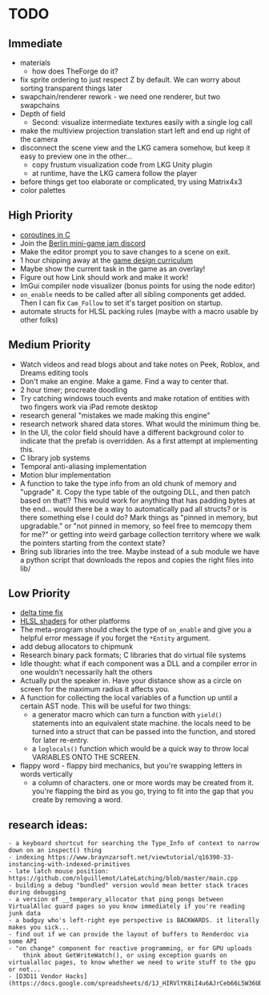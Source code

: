 # TODO

## Immediate
 
- materials
    - how does TheForge do it?
- fix sprite ordering to just respect Z by default. We can worry about sorting transparent things later
- swapchain/renderer rework - we need one renderer, but two swapchains
- Depth of field
    - Second: visualize intermediate textures easily with a single log call
- make the multiview projection translation start left and end up right of the camera
- disconnect the scene view and the LKG camera somehow, but keep it easy to preview one in the other...
    - copy frustum visualization code from LKG Unity plugin
    - at runtime, have the LKG camera follow the player
- before things get too elaborate or complicated, try using Matrix4x3 
- color palettes

## High Priority
- [coroutines in C](https://www.chiark.greenend.org.uk/~sgtatham/coroutines.html)
- Join the [Berlin mini-game jam discord](https://discord.gg/evM44ns)
- Make the editor prompt you to save changes to a scene on exit.
- 1 hour chipping away at the [game design curriculum](https://www.riotgames.com/en/urf-academy/curriculum-guide)
- Maybe show the current task in the game as an overlay!
- Figure out how Link should work and make it work!
- ImGui compiler node visualizer (bonus points for using the node editor)
- `on_enable` needs to be called after all sibling components get added. Then I
  can fix `Cam_Follow` to set it's target position on startup.
- automate structs for HLSL packing rules (maybe with a macro usable by other folks)

## Medium Priority
- Watch videos and read blogs about and take notes on Peek, Roblox, and Dreams editing tools
- Don't make an engine. Make a game. Find a way to center that.
- 2 hour timer; procreate doodling
- Try catching windows touch events and make rotation of entities with two fingers work via iPad remote desktop
- research general "mistakes we made making this engine"
- research network shared data stores. What would the minimum thing be.
- In the UI, the color field should have a different background color to
  indicate that the prefab is overridden. As a first attempt at implementing
  this.
- C library job systems
- Temporal anti-aliasing implementation 
- Motion blur implementation
- A function to take the type info from an old chunk of memory and "upgrade"
  it. Copy the type table of the outgoing DLL, and then patch based on that!?
  This would work for anything that has padding bytes at the end... would there
  be a way to automatically pad all structs? or is there something else I could
  do? Mark things as "pinned in memory, but upgradable." or "not pinned in
      memory, so feel free to memcopy them for me?" or getting into weird
      garbage collection territory where we walk the pointers starting from the
      context state?
- Bring sub libraries into the tree. Maybe instead of a sub module we have a
  python script that downloads the repos and copies the right files into lib/

## Low Priority
- [delta time fix](https://blogs.unity3d.com/2020/10/01/fixing-time-deltatime-in-unity-2020-2-for-smoother-gameplay-what-did-it-take/)
- [HLSL shaders](https://github.com/microsoft/ShaderConductor) for other platforms
- The meta-program should check the type of `on_enable` and give you a helpful
  error message if you forget the `*Entity` argument.
- add debug allocators to chipmunk
- Research binary pack formats; C libraries that do virtual file systems
- Idle thought: what if each component was a DLL and a compiler error in one
  wouldn't necessarily halt the others
- Actually put the speaker in. Have your distance show as a circle on screen
  for the maximum radius it affects you.
- A function for collecting the local variables of a function up until a
  certain AST node. This will be useful for two things:
    - a generator macro which can turn a function with `yield()` statements
      into an equivalent state machine. the locals need to be turned into a
      struct that can be passed into the function, and stored for later
      re-entry.
    - a `loglocals()` function which would be a quick way to throw local
      VARIABLES ONTO THE SCREEN.
- flappy word - flappy bird mechanics, but you're swapping letters in words vertically
    - a column of characters. one or more words may be created from it. you're flapping the bird as you go, trying to fit into the gap that you create by removing a word.


## research ideas:
    - a keyboard shortcut for searching the Type_Info of context to narrow down on an inspect() thing
    - indexing https://www.braynzarsoft.net/viewtutorial/q16390-33-instancing-with-indexed-primitives
    - late latch mouse position: https://github.com/nlguillemot/LateLatching/blob/master/main.cpp
    - building a debug "bundled" version would mean better stack traces during debugging 
    - a version of __temporary_allocator that ping pongs between VirtualAlloc guard pages so you know immediately if you're reading junk data
    - a badguy who's left-right eye perspective is BACKWARDS. it literally makes you sick...
    - find out if we can provide the layout of buffers to Renderdoc via some API
    - "on change" component for reactive programming, or for GPU uploads
        think about GetWriteWatch(), or using exception guards on virtualalloc pages, to know whether we need to write stuff to the gpu or not...
    - [D3D11 Vendor Hacks](https://docs.google.com/spreadsheets/d/1J_HIRVlYK8iI4u6AJrCeb66L5W36UDkd9ExSCku9s_o/edit#gid=0)


